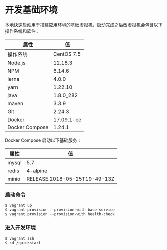 # 开发基础环境

本地快速启动用于搭建应用环境的基础虚拟机，启动完成之后改虚拟机会包含以下操作系统和软件：

| 属性           | 值         |
| -------------- | ---------- |
| 操作系统       | CentOS 7.5 |
| Node.js        | 12.18.3    |
| NPM            | 6.14.6     |
| lerna          | 4.0.0      |
| yarn           | 1.22.10    |
| java           | 1.8.0_282  |
| maven          | 3.3.9      |
| Git            | 2.24.3     |
| Docker         | 17.09.1-ce |
| Docker Compose | 1.24.1     |

Docker Compose 启动以下基础服务：

| 属性  | 值                           |
| ----- | ---------------------------- |
| mysql | 5.7                          |
| redis | 4-alpine                     |
| minio | RELEASE.2018-05-25T19-49-13Z |

### 启动命令

```shell
$ vagrant up
$ vagrant provision --provision-with base-service
$ vagrant provision --provision-with health-check
```

### 进入开发环境

```shell
$ vagrant ssh
$ cd /quickstart
```

